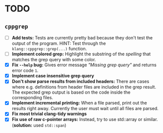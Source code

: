 # TODO

## `cppgrep`
- [ ] **Add tests:** Tests are currently pretty bad because they don't test the output of the program. HINT: Test
      through the `klang::cppgrep::grep(...)` function.
- [ ] **Implement colored grep:** Highlight the substring of the *spelling* that matches the grep query with some color.
- [x] **Fix `--help` bug:** Gives error message *"Missing grep query"* and returns error code `1`.
- [x] **Implement case insensitive grep query**
- [x] **Don't show parse results from included headers:** There are cases where e.g. definitions from header files are
      included in the grep result. The expected grep output is based on the code inside the corresponding files.
- [x] **Implement incremental printing:** When a file parsed, print out the results right away. Currently the user must
      wait until all files are parsed.
- [x] **Fix most trivial clang-tidy warnings**
- [x] **Fix use of raw c-pointer arrays:** Instead, try to use std::array or similar. (**solution:** used `std::span`)